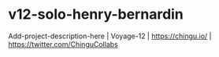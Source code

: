 # v12-solo-henry-bernardin
Add-project-description-here | Voyage-12 | https://chingu.io/ | https://twitter.com/ChinguCollabs
